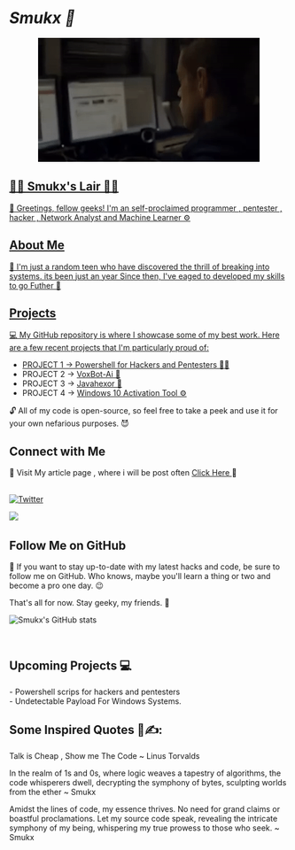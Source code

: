
# *Smukx 🐲*

<p align="center">
  <a href ="https://smukx.github.io"><img src="https://raw.githubusercontent.com/Whitecat18/Whitecat18/main/files/Banner.gif"</a>
    </p>
                                                                                                                           
                                                                                                                              

## 👨‍💻 Smukx's Lair 👨‍💻
👋 Greetings, fellow geeks! I'm an self-proclaimed programmer , pentester , hacker , Network Analyst and Machine Learner ⚙️ 

## About Me

👾 I'm just a random teen who have discovered the thrill of breaking into systems. its been just an year Since then, I've eaged to developed my skills to go Futher 👾

## Projects

💻 My GitHub repository is where I showcase some of my best work. Here are a few recent projects that I'm particularly proud of:

- PROJECT 1 -> <a href="https://github.com/Whitecat18/Ps-script-for-Hackers-and-Pentesters" > Powershell for Hackers and Pentesters 👨‍💻<a/>
- PROJECT 2 -> <a href="https://github.com/Whitecat18/VoxBot-Ai" target="_blank"> VoxBot-Ai 🤖</a>
- PROJECT 3 -> <a href="https://github.com/Whitecat18/javahexor" > Javahexor 📍 <a/>
- PROJECT 4 -> <a href="https://github.com/Whitecat18/Windows-10-Activator" > Windows 10 Activation Tool ⚙️ </a>

🔓 All of my code is open-source, so feel free to take a peek and use it for your own nefarious purposes. 😈

## Connect with Me

📱  Visit My article page , where i will be post often <a href="https://smukx.github.io/" > Click Here </a> 💬<br><br> 
  
 
[![Twitter](https://img.shields.io/badge/Twitter-%231DA1F2.svg?logo=Twitter&logoColor=white)](https://twitter.com/Smukx07)
  
  
  ![](https://komarev.com/ghpvc/?username=Whitecat18&label=Profile+Viewers&color=red)
  
## Follow Me on GitHub

👀 If you want to stay up-to-date with my latest hacks and code, be sure to follow me on GitHub. Who knows, maybe you'll learn a thing or two and become a pro one day. 😉 

That's all for now. Stay geeky, my friends. 🤘

<!---<a href="https://github.com/Whitecat18"/><img src="https://github-readme-stats.vercel.app/api?username=Whitecat18&&show_icons=true&theme=onedark">
-->
![Smukx's GitHub stats](https://github-readme-stats.vercel.app/api?username=Whitecat18&show_icons=true&theme=radical&hide=issues,contribs)


  
  <br>
 <h2>Upcoming Projects 💻 </h2>
 - Powershell scrips for hackers and pentesters <br>
 - Undetectable Payload For Windows Systems.
  
  ## Some Inspired Quotes 📜✍️:
  
  Talk is Cheap , Show me The Code ~ Linus Torvalds
  
  In the realm of 1s and 0s, where logic weaves a tapestry of algorithms, the code whisperers dwell, 
  decrypting the symphony of bytes, sculpting worlds from the ether ~ Smukx

  Amidst the lines of code, my essence thrives. No need for grand claims or boastful proclamations. Let my source code speak, revealing the intricate symphony of my being,       whispering my true prowess to those who seek. ~ Smukx 
 


